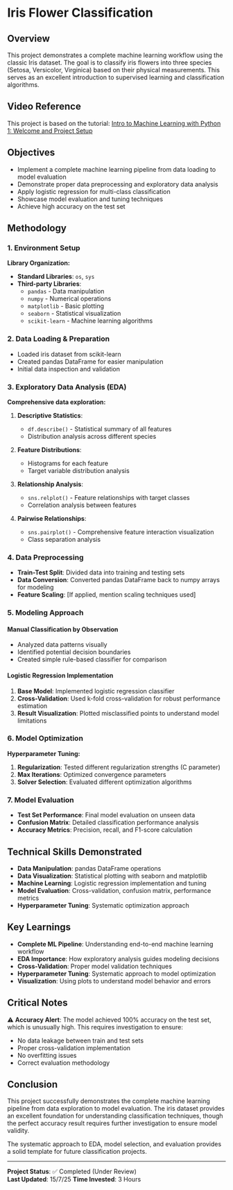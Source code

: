 # Iris Flower Classification

## Overview
This project demonstrates a complete machine learning workflow using the classic Iris dataset. The goal is to classify iris flowers into three species (Setosa, Versicolor, Virginica) based on their physical measurements. This serves as an excellent introduction to supervised learning and classification algorithms.

## Video Reference
This project is based on the tutorial: [Intro to Machine Learning with Python 1: Welcome and Project Setup](https://www.youtube.com/watch?v=QlbyGPVaRSE&ab_channel=InfiniteCodes)

## Objectives
- Implement a complete machine learning pipeline from data loading to model evaluation
- Demonstrate proper data preprocessing and exploratory data analysis
- Apply logistic regression for multi-class classification
- Showcase model evaluation and tuning techniques
- Achieve high accuracy on the test set

## Methodology

### 1. Environment Setup
**Library Organization:**
- **Standard Libraries**: `os`, `sys`
- **Third-party Libraries**: 
  - `pandas` - Data manipulation
  - `numpy` - Numerical operations
  - `matplotlib` - Basic plotting
  - `seaborn` - Statistical visualization
  - `scikit-learn` - Machine learning algorithms

### 2. Data Loading & Preparation
- Loaded iris dataset from scikit-learn
- Created pandas DataFrame for easier manipulation
- Initial data inspection and validation

### 3. Exploratory Data Analysis (EDA)
**Comprehensive data exploration:**

1. **Descriptive Statistics**:
   - `df.describe()` - Statistical summary of all features
   - Distribution analysis across different species

2. **Feature Distributions**:
   - Histograms for each feature
   - Target variable distribution analysis

3. **Relationship Analysis**:
   - `sns.relplot()` - Feature relationships with target classes
   - Correlation analysis between features

4. **Pairwise Relationships**:
   - `sns.pairplot()` - Comprehensive feature interaction visualization
   - Class separation analysis

### 4. Data Preprocessing
- **Train-Test Split**: Divided data into training and testing sets
- **Data Conversion**: Converted pandas DataFrame back to numpy arrays for modeling
- **Feature Scaling**: [If applied, mention scaling techniques used]

### 5. Modeling Approach

#### Manual Classification by Observation
- Analyzed data patterns visually
- Identified potential decision boundaries
- Created simple rule-based classifier for comparison

#### Logistic Regression Implementation
1. **Base Model**: Implemented logistic regression classifier
2. **Cross-Validation**: Used k-fold cross-validation for robust performance estimation
3. **Result Visualization**: Plotted misclassified points to understand model limitations

### 6. Model Optimization
**Hyperparameter Tuning:**
1. **Regularization**: Tested different regularization strengths (C parameter)
2. **Max Iterations**: Optimized convergence parameters
3. **Solver Selection**: Evaluated different optimization algorithms

### 7. Model Evaluation
- **Test Set Performance**: Final model evaluation on unseen data
- **Confusion Matrix**: Detailed classification performance analysis
- **Accuracy Metrics**: Precision, recall, and F1-score calculation

## Technical Skills Demonstrated
- **Data Manipulation**: pandas DataFrame operations
- **Data Visualization**: Statistical plotting with seaborn and matplotlib
- **Machine Learning**: Logistic regression implementation and tuning
- **Model Evaluation**: Cross-validation, confusion matrix, performance metrics
- **Hyperparameter Tuning**: Systematic optimization approach

## Key Learnings
- **Complete ML Pipeline**: Understanding end-to-end machine learning workflow
- **EDA Importance**: How exploratory analysis guides modeling decisions
- **Cross-Validation**: Proper model validation techniques
- **Hyperparameter Tuning**: Systematic approach to model optimization
- **Visualization**: Using plots to understand model behavior and errors

## Critical Notes
⚠️ **Accuracy Alert**: The model achieved 100% accuracy on the test set, which is unusually high. This requires investigation to ensure:
- No data leakage between train and test sets
- Proper cross-validation implementation
- No overfitting issues
- Correct evaluation methodology

## Conclusion
This project successfully demonstrates the complete machine learning pipeline from data exploration to model evaluation. The iris dataset provides an excellent foundation for understanding classification techniques, though the perfect accuracy result requires further investigation to ensure model validity.

The systematic approach to EDA, model selection, and evaluation provides a solid template for future classification projects.

---

**Project Status**: ✅ Completed (Under Review)  
**Last Updated**: 15/7/25 
**Time Invested**: 3 Hours 